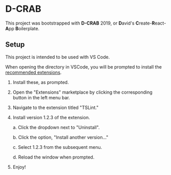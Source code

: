 # D-CRAB

This project was bootstrapped with **D-CRAB** 2019, or **D**avid's **C**reate-**R**eact-**A**pp **B**oilerplate.

## Setup

This project is intended to be used with VS Code.

When opening the directory in VSCode, you will be prompted to install the [recommended extensions](./.vscode/extensions.json).

1. Install these, as prompted.
2. Open the "Extensions" marketplace by clicking the corresponding button in the left menu bar.
3. Navigate to the extension titled "TSLint."
4. Install version 1.2.3 of the extension.

    a. Click the dropdown next to "Uninstall".

    b. Click the option, "Install another version..."

    c. Select 1.2.3 from the subsequent menu.

    d. Reload the window when prompted.

5. Enjoy!

